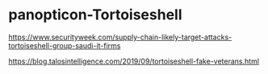 # panopticon-Tortoiseshell

https://www.securityweek.com/supply-chain-likely-target-attacks-tortoiseshell-group-saudi-it-firms

https://blog.talosintelligence.com/2019/09/tortoiseshell-fake-veterans.html
